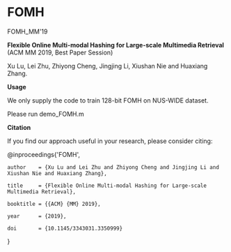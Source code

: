 # FOMH
FOMH_MM'19

**Flexible Online Multi-modal Hashing for Large-scale Multimedia Retrieval** (ACM MM 2019, Best Paper Session)

Xu Lu, Lei Zhu, Zhiyong Cheng, Jingjing Li, Xiushan Nie and Huaxiang Zhang.

**Usage**

We only supply the code to train 128-bit FOMH on NUS-WIDE dataset.

Please run demo_FOMH.m

**Citation**

If you find our approach useful in your research, please consider citing:

@inproceedings{'FOMH',

    author    = {Xu Lu and Lei Zhu and Zhiyong Cheng and Jingjing Li and Xiushan Nie and Huaxiang Zhang},
           
    title     = {Flexible Online Multi-modal Hashing for Large-scale Multimedia Retrieval},

    booktitle = {{ACM} {MM} 2019},

    year      = {2019},
    
    doi       = {10.1145/3343031.3350999}
}

